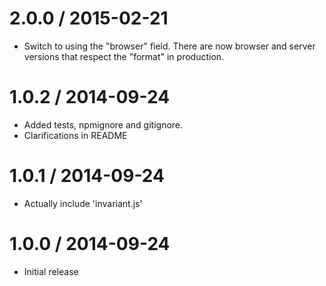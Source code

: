 2.0.0 / 2015-02-21
==================

  * Switch to using the "browser" field. There are now browser and server versions that respect the "format" in production.

1.0.2 / 2014-09-24
==================

  * Added tests, npmignore and gitignore.
  * Clarifications in README

1.0.1 / 2014-09-24
==================

  * Actually include 'invariant.js'

1.0.0 / 2014-09-24
==================

  * Initial release
